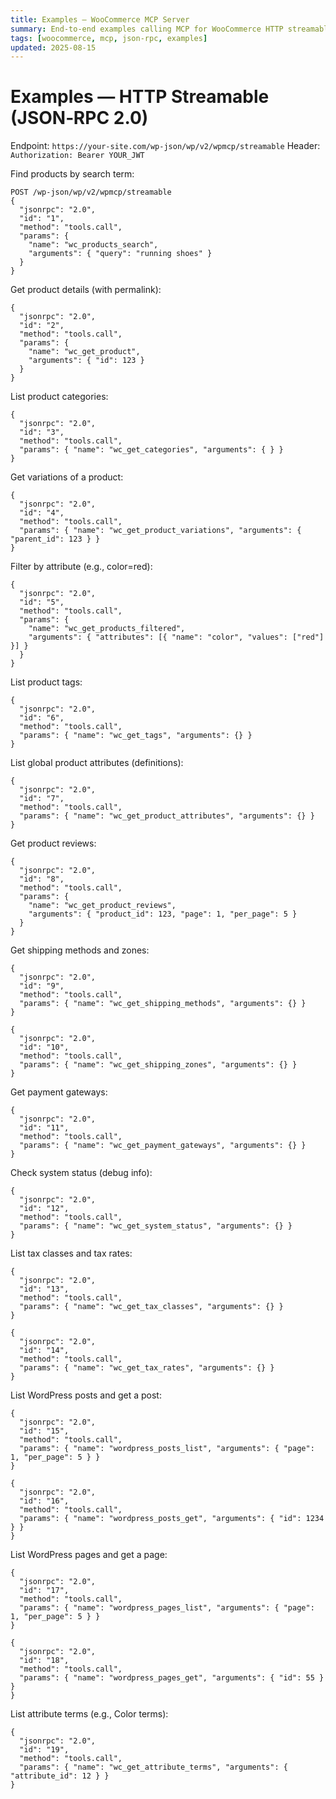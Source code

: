 ```yaml
---
title: Examples — WooCommerce MCP Server
summary: End‑to‑end examples calling MCP for WooCommerce HTTP streamable endpoint with JWT.
tags: [woocommerce, mcp, json-rpc, examples]
updated: 2025-08-15
---
```


# Examples — HTTP Streamable (JSON‑RPC 2.0)

Endpoint: `https://your-site.com/wp-json/wp/v2/wpmcp/streamable`
Header: `Authorization: Bearer YOUR_JWT`

Find products by search term:
```
POST /wp-json/wp/v2/wpmcp/streamable
{
  "jsonrpc": "2.0",
  "id": "1",
  "method": "tools.call",
  "params": {
    "name": "wc_products_search",
    "arguments": { "query": "running shoes" }
  }
}
```

Get product details (with permalink):
```
{
  "jsonrpc": "2.0",
  "id": "2",
  "method": "tools.call",
  "params": {
    "name": "wc_get_product",
    "arguments": { "id": 123 }
  }
}
```

List product categories:
```
{
  "jsonrpc": "2.0",
  "id": "3",
  "method": "tools.call",
  "params": { "name": "wc_get_categories", "arguments": { } }
}
```

Get variations of a product:
```
{
  "jsonrpc": "2.0",
  "id": "4",
  "method": "tools.call",
  "params": { "name": "wc_get_product_variations", "arguments": { "parent_id": 123 } }
}
```

Filter by attribute (e.g., color=red):
```
{
  "jsonrpc": "2.0",
  "id": "5",
  "method": "tools.call",
  "params": {
    "name": "wc_get_products_filtered",
    "arguments": { "attributes": [{ "name": "color", "values": ["red"] }] }
  }
}
```

List product tags:
```
{
  "jsonrpc": "2.0",
  "id": "6",
  "method": "tools.call",
  "params": { "name": "wc_get_tags", "arguments": {} }
}
```

List global product attributes (definitions):
```
{
  "jsonrpc": "2.0",
  "id": "7",
  "method": "tools.call",
  "params": { "name": "wc_get_product_attributes", "arguments": {} }
}
```

Get product reviews:
```
{
  "jsonrpc": "2.0",
  "id": "8",
  "method": "tools.call",
  "params": {
    "name": "wc_get_product_reviews",
    "arguments": { "product_id": 123, "page": 1, "per_page": 5 }
  }
}
```

Get shipping methods and zones:
```
{
  "jsonrpc": "2.0",
  "id": "9",
  "method": "tools.call",
  "params": { "name": "wc_get_shipping_methods", "arguments": {} }
}
```
```
{
  "jsonrpc": "2.0",
  "id": "10",
  "method": "tools.call",
  "params": { "name": "wc_get_shipping_zones", "arguments": {} }
}
```

Get payment gateways:
```
{
  "jsonrpc": "2.0",
  "id": "11",
  "method": "tools.call",
  "params": { "name": "wc_get_payment_gateways", "arguments": {} }
}
```

Check system status (debug info):
```
{
  "jsonrpc": "2.0",
  "id": "12",
  "method": "tools.call",
  "params": { "name": "wc_get_system_status", "arguments": {} }
}
```

List tax classes and tax rates:
```
{
  "jsonrpc": "2.0",
  "id": "13",
  "method": "tools.call",
  "params": { "name": "wc_get_tax_classes", "arguments": {} }
}
```
```
{
  "jsonrpc": "2.0",
  "id": "14",
  "method": "tools.call",
  "params": { "name": "wc_get_tax_rates", "arguments": {} }
}
```

List WordPress posts and get a post:
```
{
  "jsonrpc": "2.0",
  "id": "15",
  "method": "tools.call",
  "params": { "name": "wordpress_posts_list", "arguments": { "page": 1, "per_page": 5 } }
}
```
```
{
  "jsonrpc": "2.0",
  "id": "16",
  "method": "tools.call",
  "params": { "name": "wordpress_posts_get", "arguments": { "id": 1234 } }
}
```

List WordPress pages and get a page:
```
{
  "jsonrpc": "2.0",
  "id": "17",
  "method": "tools.call",
  "params": { "name": "wordpress_pages_list", "arguments": { "page": 1, "per_page": 5 } }
}
```
```
{
  "jsonrpc": "2.0",
  "id": "18",
  "method": "tools.call",
  "params": { "name": "wordpress_pages_get", "arguments": { "id": 55 } }
}
```

List attribute terms (e.g., Color terms):
```
{
  "jsonrpc": "2.0",
  "id": "19",
  "method": "tools.call",
  "params": { "name": "wc_get_attribute_terms", "arguments": { "attribute_id": 12 } }
}
```

<script type="application/ld+json">
{
  "@context":"https://schema.org",
  "@type":"TechArticle",
  "headline":"Examples — WooCommerce MCP Server",
  "about":"JSON-RPC examples for MCP for WooCommerce HTTP streamable endpoint",
  "dateModified":"2025-08-15",
  "mainEntityOfPage":{"@type":"WebPage","@id":"https://iosdevsk.github.io/woo-mcp/woocommerce-mcp-server/examples"}
}
</script>
